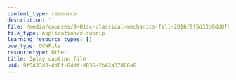 ```yaml
---
content_type: resource
description: ''
file: /media/courses/8-01sc-classical-mechanics-fall-2016/9f5d33d0dd0f64dfd0362b42a37806a6_flwYlUfw4WU.srt
file_type: application/x-subrip
learning_resource_types: []
ocw_type: OCWFile
resourcetype: Other
title: 3play caption file
uid: 9f5d33d0-dd0f-64df-d036-2b42a37806a6
---
```

